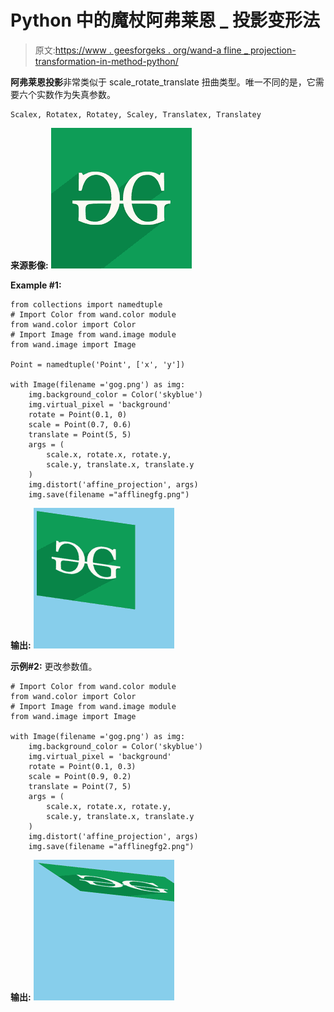 # Python 中的魔杖阿弗莱恩 _ 投影变形法

> 原文:[https://www . geesforgeks . org/wand-a fline _ projection-transformation-in-method-python/](https://www.geeksforgeeks.org/wand-affline_projection-distortion-method-in-python/)

**阿弗莱恩投影**非常类似于 scale_rotate_translate 扭曲类型。唯一不同的是，它需要六个实数作为失真参数。

```
Scalex, Rotatex, Rotatey, Scaley, Translatex, Translatey

```

**来源影像:**
![](img/a1c18377167bcccc8cbce2b488b9f52a.png)

**Example #1:**

```
from collections import namedtuple
# Import Color from wand.color module
from wand.color import Color
# Import Image from wand.image module
from wand.image import Image

Point = namedtuple('Point', ['x', 'y'])

with Image(filename ='gog.png') as img:
    img.background_color = Color('skyblue')
    img.virtual_pixel = 'background'
    rotate = Point(0.1, 0)
    scale = Point(0.7, 0.6)
    translate = Point(5, 5)
    args = (
        scale.x, rotate.x, rotate.y,
        scale.y, translate.x, translate.y
    )
    img.distort('affine_projection', args)
    img.save(filename ="afflinegfg.png")
```

**输出:**
![](img/18417edf5abce7619e8fde41986efb3e.png)

**示例#2:**
更改参数值。

```
# Import Color from wand.color module
from wand.color import Color
# Import Image from wand.image module
from wand.image import Image

with Image(filename ='gog.png') as img:
    img.background_color = Color('skyblue')
    img.virtual_pixel = 'background'
    rotate = Point(0.1, 0.3)
    scale = Point(0.9, 0.2)
    translate = Point(7, 5)
    args = (
        scale.x, rotate.x, rotate.y,
        scale.y, translate.x, translate.y
    )
    img.distort('affine_projection', args)
    img.save(filename ="afflinegfg2.png")
```

**输出:**
![](img/e6a3e7ef8be612e864c149414f351402.png)